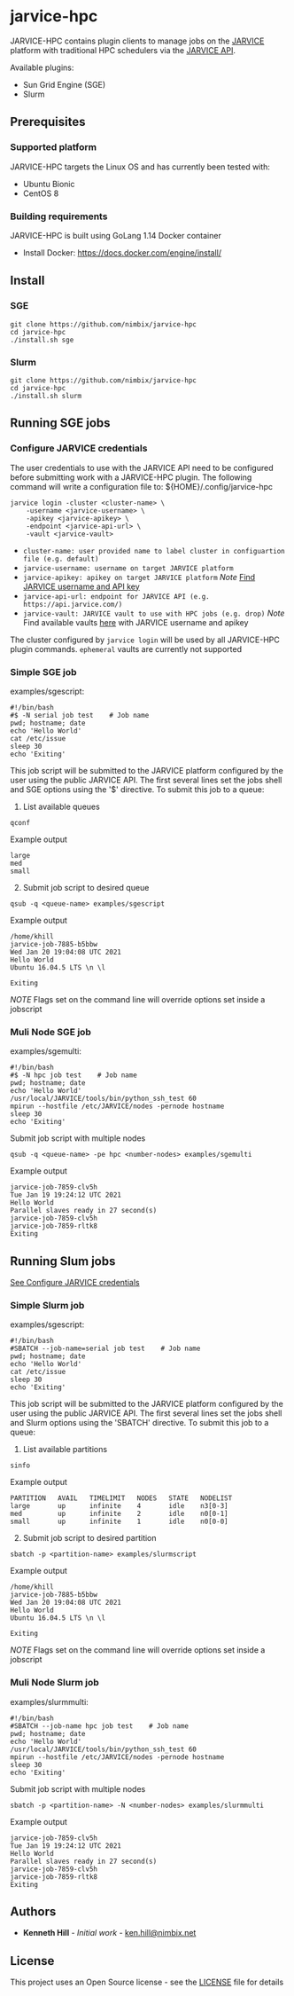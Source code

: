 # jarvice-hpc

JARVICE-HPC contains plugin clients to manage jobs on the [JARVICE](https://www.nimbix.net/platform) platform with traditional HPC schedulers via the [JARVICE API](https://jarvice.readthedocs.io/en/latest/api/).

Available plugins:
* Sun Grid Engine (SGE)
* Slurm

## Prerequisites

### Supported platform

JARVICE-HPC targets the Linux OS and has currently been tested with:

* Ubuntu Bionic
* CentOS 8

### Building requirements

JARVICE-HPC is built using GoLang 1.14 Docker container

* Install Docker: https://docs.docker.com/engine/install/

## Install

### SGE

```
git clone https://github.com/nimbix/jarvice-hpc
cd jarvice-hpc
./install.sh sge
```

### Slurm

```
git clone https://github.com/nimbix/jarvice-hpc
cd jarvice-hpc
./install.sh slurm
```

## Running SGE jobs

### Configure JARVICE credentials

The user credentials to use with the JARVICE API need to be configured before submitting work with a JARVICE-HPC plugin. The following command will write a configuration file to: ${HOME}/.config/jarvice-hpc

```
jarvice login -cluster <cluster-name> \
    -username <jarvice-username> \
    -apikey <jarvice-apikey> \
    -endpoint <jarvice-api-url> \
    -vault <jarvice-vault>
```
* `cluster-name: user provided name to label cluster in configuartion file (e.g. default)`
* `jarvice-username: username on target JARVICE platform`
* `jarvice-apikey: apikey on target JARVICE platform`
*Note* [Find JARVICE username and API key](https://support.nimbix.net/hc/en-us/articles/209770783-Where-do-I-find-my-JARVICE-API-Key-)
* `jarvice-api-url: endpoint for JARVICE API (e.g. https://api.jarvice.com/)`
* `jarvice-vault: JARVICE vault to use with HPC jobs (e.g. drop)`
*Note* Find available vaults [here](https://vaults.jarvice.com) with JARVICE username and apikey

The cluster configured by `jarvice login` will be used by all JARVICE-HPC plugin commands. `ephemeral` vaults are currently not supported

### Simple SGE job

examples/sgescript:
```
#!/bin/bash
#$ -N serial job test    # Job name
pwd; hostname; date
echo 'Hello World'
cat /etc/issue
sleep 30
echo 'Exiting'
```

This job script will be submitted to the JARVICE platform configured by the user using the public JARVICE API. The first several lines set the jobs shell and SGE options using the '$' directive. To submit this job to a queue:

1) List available queues

```
qconf
```

Example output
```
large
med
small
```

2) Submit job script to desired queue

```
qsub -q <queue-name> examples/sgescript
```

Example output
```
/home/khill
jarvice-job-7885-b5bbw
Wed Jan 20 19:04:08 UTC 2021
Hello World
Ubuntu 16.04.5 LTS \n \l

Exiting
```

*NOTE* Flags set on the command line will override options set inside a jobscript


### Muli Node SGE job

examples/sgemulti:
```
#!/bin/bash
#$ -N hpc job test    # Job name
pwd; hostname; date
echo 'Hello World'
/usr/local/JARVICE/tools/bin/python_ssh_test 60
mpirun --hostfile /etc/JARVICE/nodes -pernode hostname
sleep 30
echo 'Exiting'
```

Submit job script with multiple nodes

```
qsub -q <queue-name> -pe hpc <number-nodes> examples/sgemulti
```

Example output
```
jarvice-job-7859-clv5h
Tue Jan 19 19:24:12 UTC 2021
Hello World
Parallel slaves ready in 27 second(s)
jarvice-job-7859-clv5h
jarvice-job-7859-rltk8
Exiting
```

## Running Slum jobs

[See Configure JARVICE credentials](#configure-jarvice-credentials)

### Simple Slurm job

examples/sgescript:
```
#!/bin/bash
#SBATCH --job-name=serial job test    # Job name
pwd; hostname; date
echo 'Hello World'
cat /etc/issue
sleep 30
echo 'Exiting'
```

This job script will be submitted to the JARVICE platform configured by the user using the public JARVICE API. The first several lines set the jobs shell and Slurm options using the 'SBATCH' directive. To submit this job to a queue:

1) List available partitions

```
sinfo
```

Example output
```
PARTITION	AVAIL	TIMELIMIT	NODES	STATE	NODELIST
large		up	    infinite	4	    idle	n3[0-3]
med	        up	    infinite	2	    idle	n0[0-1]
small		up	    infinite	1	    idle	n0[0-0]
```

2) Submit job script to desired partition

```
sbatch -p <partition-name> examples/slurmscript
```

Example output
```
/home/khill
jarvice-job-7885-b5bbw
Wed Jan 20 19:04:08 UTC 2021
Hello World
Ubuntu 16.04.5 LTS \n \l

Exiting
```

*NOTE* Flags set on the command line will override options set inside a jobscript


### Muli Node Slurm job

examples/slurmmulti:
```
#!/bin/bash
#SBATCH --job-name hpc job test    # Job name
pwd; hostname; date
echo 'Hello World'
/usr/local/JARVICE/tools/bin/python_ssh_test 60
mpirun --hostfile /etc/JARVICE/nodes -pernode hostname
sleep 30
echo 'Exiting'
```

Submit job script with multiple nodes

```
sbatch -p <partition-name> -N <number-nodes> examples/slurmmulti
```

Example output
```
jarvice-job-7859-clv5h
Tue Jan 19 19:24:12 UTC 2021
Hello World
Parallel slaves ready in 27 second(s)
jarvice-job-7859-clv5h
jarvice-job-7859-rltk8
Exiting
```
## Authors

* **Kenneth Hill** - *Initial work* - ken.hill@nimbix.net

## License

This project uses an Open Source license - see the [LICENSE](LICENSE) file for details

